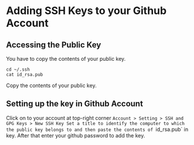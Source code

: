 # Adding SSH Keys to your Github Account

## Accessing the Public Key
You have to copy the contents of your public key.
```
cd ~/.ssh
cat id_rsa.pub
```
Copy the contents of your public key.

## Setting up the key in Github Account
Click on to your account at top-right corner `Account > Setting > SSH and GPG Keys > New SSH Key
Set a title to identify the computer to which the public key belongs to and then paste the contents of `id_rsa.pub` in key. After that enter your github password to add the key.

